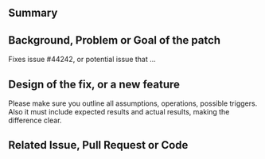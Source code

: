 ## Summary

## Background, Problem or Goal of the patch

Fixes issue #44242, or potential issue that ...

## Design of the fix, or a new feature

Please make sure you outline all assumptions, operations, possible
triggers. Also it must include expected results and actual results,
making the difference clear.

## Related Issue, Pull Request or Code
